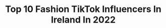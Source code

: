 ---
title: Top 10 Fashion TikTok Influencers In Ireland In 2022
description: >-
  Find top fashion TikTok influencers in Ireland in 2022. Most popular hashtags: #fyp #fashion #foryoupage #viral.
platform: TikTok
hits: 33
text_top: Discover the most popular TikTok accounts on inBeat.
text_bottom: inBeat aggregates 33 TikTok influencers like this in Ireland for you to connect with.
profiles:
  - username: "outfit.fits.inspo"
    fullname: >-
      Kate🌸
    bio: >-
      Fashion Inspo🌸
    location: "Ireland"
    followers: 72400
    engagement: 1786
    commentsToLikes: 0.008267
    id: ck9fd66hxn1nb0j78ipsrevsg
    verified: false
    hashtags: "#foryoupage, #outfitinspo, #fashionhacks, #outfits"
  - username: "marianacalonso"
    fullname: >-
      Mariana C. Alonso
    bio: >-
      📺Mentor on The Fashion Hero TV Insta @marianacalonso 82K 📍Dublin, IE Have fun!
    location: "Ireland"
    followers: 36600
    engagement: 645
    commentsToLikes: 0.034802
    id: ck9a6534m1qg00j78e3tz55c0
    verified: false
    hashtags: "#biquini, #bluelagoon, #summer, #fun"
  - username: "lovemakeupfashion"
    fullname: >-
      FASHION
    bio: >-
      
    location: "Ireland"
    followers: 222000
    engagement: 1841
    commentsToLikes: 0.002590
    id: ckbf6jupow85d0j23gpgccl9e
    verified: false
    hashtags: "#lovemakeupfashion, #jessicarose, #fashion, #viral"
  - username: "thurlxo"
    fullname: >-
      Thurlxo
    bio: >-
      Apparel addict, Irish 🌸 Insta- thurl_xo🧚‍♀️
    location: "Ireland"
    followers: 2998
    engagement: 903
    commentsToLikes: 0.028144
    id: ckdn9myltfubz0j23y1fl6rbm
    verified: false
    hashtags: "#shoppingaddict, #fyp, #autunmvibes, #halloweenlook"
  - username: "aislingcate"
    fullname: >-
      Aislingcate
    bio: >-
      17 ✌🏽 📍kerry, Ireland This is just for ✨fun✨
    location: "Ireland"
    followers: 7607
    engagement: 1262
    commentsToLikes: 0.012161
    id: ck9go8ja804dn0j78rasrfj08
    verified: false
    hashtags: "#foryoupage, #fashion, #foryou, #irish"
  - username: "fashion_aesthetic1"
    fullname: >-
      _Fashion_Aesthetic_
    bio: >-
      Runway & Aesthetics 🦋 (Images belong to respected copyright holders)
    location: "Ireland"
    followers: 27300
    engagement: 1217
    commentsToLikes: 0.014052
    id: cka0jyo1vk5wr0i78vyo7ymse
    verified: false
    hashtags: "#runway, #traveling, #gigihadid, #catwalk"
  - username: "asiatiktok2020"
    fullname: >-
      Asia TikTok2020
    bio: >-
      🔥Text Instagram for Business inquiries 🔥
    location: "Ireland"
    followers: 562700
    engagement: 1093
    commentsToLikes: 0.009463
    id: cka5z0hulkjmc0i7862zj2mzs
    verified: false
    hashtags: "#artist, #diy, #streetfashion, #funny"
  - username: "helendeburca"
    fullname: >-
      - ̗̀ 𝓷𝓮𝓵  ̖́-
    bio: >-
      🌷🏔🍃✨
    location: "Ireland"
    followers: 5746
    engagement: 943
    commentsToLikes: 0.020363
    id: ck807a808p9g60j78vmsjoem6
    verified: false
    hashtags: "#foryou, #aesthetic, #fyp, #softszn"
  - username: "paulinasobierajska"
    fullname: >-
      Paulina 💕
    bio: >-
      All business inquires 📧 simplypaulinatiktok@gmail.com All my links 👇🏼👇🏼
    location: "Ireland"
    followers: 334400
    engagement: 422
    commentsToLikes: 0.013685
    id: cka0on7964pdr0i789vrbghzk
    verified: false
    hashtags: "#thicc, #trending, #holiday, #foryoupage"
  - username: "babaolektro"
    fullname: >-
      babaolektro
    bio: >-
      Never to be taken serious unless I say I'm being serious!! SC: babaolektro🇮🇪
    location: "Ireland"
    followers: 3073
    engagement: 1370
    commentsToLikes: 0.194675
    id: cka6oy2uvhgua0i78ad162r0m
    verified: false
    hashtags: "#fyo, #fyp, #duet, #react"
---